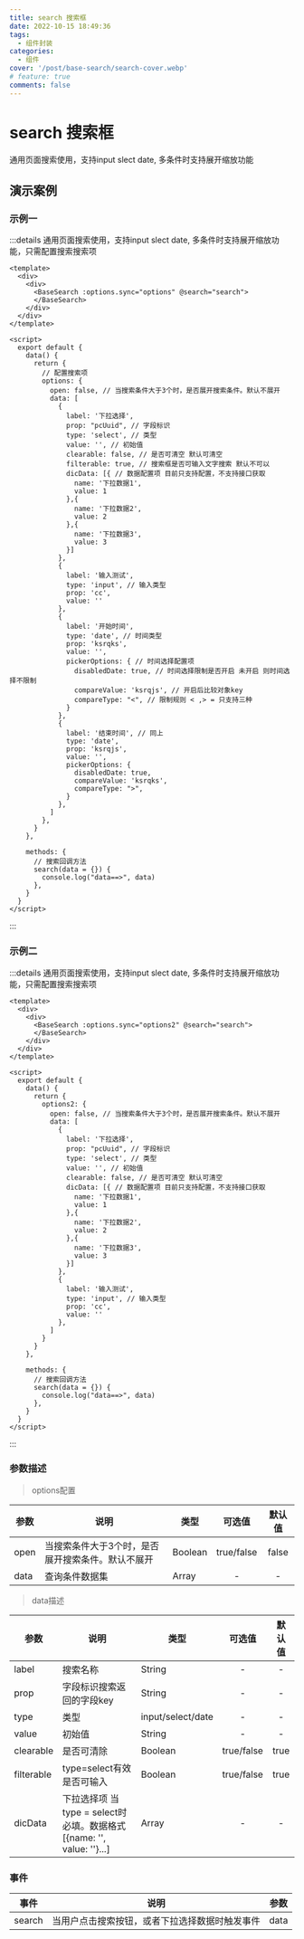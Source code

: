 ```yaml
---
title: search 搜索框
date: 2022-10-15 18:49:36
tags:
  - 组件封装
categories:
  - 组件
cover: '/post/base-search/search-cover.webp'
# feature: true
comments: false
---
```

# search 搜索框

通用页面搜索使用，支持input slect date, 多条件时支持展开缩放功能

## 演示案例

### 示例一

:::details 通用页面搜索使用，支持input slect date, 多条件时支持展开缩放功能，只需配置搜索搜索项

```vue
<template>
  <div>
    <div>
      <BaseSearch :options.sync="options" @search="search">
      </BaseSearch>
    </div>
  </div>
</template>

<script>
  export default {
    data() {
      return { 
        // 配置搜索项
        options: {
          open: false, // 当搜索条件大于3个时，是否展开搜索条件。默认不展开
          data: [
            {
              label: '下拉选择',
              prop: "pcUuid", // 字段标识
              type: 'select', // 类型
              value: '', // 初始值
              clearable: false, // 是否可清空 默认可清空
              filterable: true, // 搜索框是否可输入文字搜索 默认不可以
              dicData: [{ // 数据配置项 目前只支持配置，不支持接口获取
                name: '下拉数据1',
                value: 1
              },{
                name: '下拉数据2',
                value: 2
              },{
                name: '下拉数据3',
                value: 3
              }]
            },
            {
              label: '输入测试',
              type: 'input', // 输入类型
              prop: 'cc',
              value: ''
            },
            {
              label: '开始时间',
              type: 'date', // 时间类型
              prop: 'ksrqks',
              value: '',
              pickerOptions: { // 时间选择配置项
                disabledDate: true, // 时间选择限制是否开启 未开启 则时间选择不限制
                compareValue: 'ksrqjs', // 开启后比较对象key 
                compareType: "<", // 限制规则 < ,> = 只支持三种
              }
            },
            {
              label: '结束时间', // 同上
              type: 'date',
              prop: 'ksrqjs',
              value: '',
              pickerOptions: {
                disabledDate: true,
                compareValue: 'ksrqks',
                compareType: ">",
              }
            },
          ]
        },
      }
    },

    methods: {
      // 搜索回调方法
      search(data = {}) {
        console.log("data==>", data)
      },
    }
  }
</script>
```
:::

### 示例二

:::details 通用页面搜索使用，支持input slect date, 多条件时支持展开缩放功能，只需配置搜索搜索项

```vue
<template>
  <div>
    <div>
      <BaseSearch :options.sync="options2" @search="search">
      </BaseSearch>
    </div>
  </div>
</template>

<script>
  export default {
    data() {
      return { 
        options2: {
          open: false, // 当搜索条件大于3个时，是否展开搜索条件。默认不展开
          data: [
            {
              label: '下拉选择',
              prop: "pcUuid", // 字段标识
              type: 'select', // 类型
              value: '', // 初始值
              clearable: false, // 是否可清空 默认可清空
              dicData: [{ // 数据配置项 目前只支持配置，不支持接口获取
                name: '下拉数据1',
                value: 1
              },{
                name: '下拉数据2',
                value: 2
              },{
                name: '下拉数据3',
                value: 3
              }]
            },
            {
              label: '输入测试',
              type: 'input', // 输入类型
              prop: 'cc',
              value: ''
            },
          ]
        }
      }
    },

    methods: {
      // 搜索回调方法
      search(data = {}) {
        console.log("data==>", data)
      },
    }
  }
</script>
```
:::

### 参数描述

> options配置


| 参数 |    说明 |    类型 | 可选值 | 默认值 |
| ----- | ------ | ----- | :-----: |  :---:  |
| open | 当搜索条件大于3个时，是否展开搜索条件。默认不展开 | Boolean | true/false | false |
| data | 查询条件数据集 | Array | - | - |


> data描述

| 参数 |    说明  |   类型 | 可选值 | 默认值 |
| ----- | ------ | ----- | :-----: |  :---:  |
| label | 搜索名称 | String| - | - |
| prop | 字段标识搜索返回的字段key | String | - | - |
| type | 类型 | input/select/date | - | - |
| value | 初始值 | String | - | - |
| clearable | 是否可清除 | Boolean |true/false | true |
| filterable | type=select有效 是否可输入 | Boolean |true/false | true |
| dicData | 下拉选择项 当type = select时必填。数据格式[{name: '', value: ''}...] | Array | - | - |


### 事件

| 事件 | 说明  | 参数
| --- | --- | --- |
| search | 当用户点击搜索按钮，或者下拉选择数据时触发事件 | data |